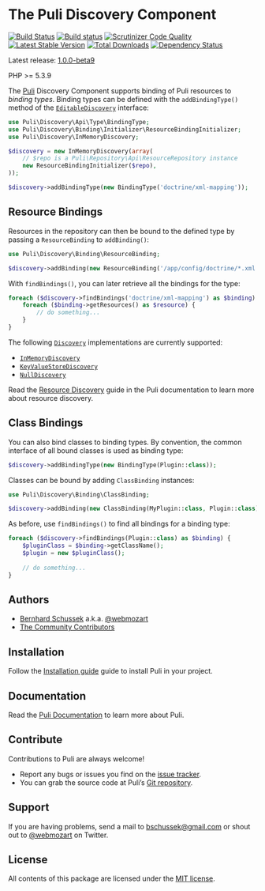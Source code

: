 The Puli Discovery Component
============================

[![Build Status](https://travis-ci.org/puli/discovery.svg?branch=master)](https://travis-ci.org/puli/discovery)
[![Build status](https://ci.appveyor.com/api/projects/status/wmg14bydks4xwqs2/branch/master?svg=true)](https://ci.appveyor.com/project/webmozart/discovery/branch/master)
[![Scrutinizer Code Quality](https://scrutinizer-ci.com/g/puli/discovery/badges/quality-score.png?b=master)](https://scrutinizer-ci.com/g/puli/discovery/?branch=master)
[![Latest Stable Version](https://poser.pugx.org/puli/discovery/v/stable.svg)](https://packagist.org/packages/puli/discovery)
[![Total Downloads](https://poser.pugx.org/puli/discovery/downloads.svg)](https://packagist.org/packages/puli/discovery)
[![Dependency Status](https://www.versioneye.com/php/puli:discovery/1.0.0/badge.svg)](https://www.versioneye.com/php/puli:discovery/1.0.0)

Latest release: [1.0.0-beta9](https://packagist.org/packages/puli/discovery#1.0.0-beta9)

PHP >= 5.3.9

The [Puli] Discovery Component supports binding of Puli resources to *binding
types*. Binding types can be defined with the `addBindingType()` method of the 
[`EditableDiscovery`] interface:

```php
use Puli\Discovery\Api\Type\BindingType;
use Puli\Discovery\Binding\Initializer\ResourceBindingInitializer;
use Puli\Discovery\InMemoryDiscovery;

$discovery = new InMemoryDiscovery(array(
    // $repo is a Puli\Repository\Api\ResourceRepository instance
    new ResourceBindingInitializer($repo),
));

$discovery->addBindingType(new BindingType('doctrine/xml-mapping'));
```

Resource Bindings
-----------------

Resources in the repository can then be bound to the defined type by passing a
`ResourceBinding` to `addBinding()`:

```php
use Puli\Discovery\Binding\ResourceBinding;

$discovery->addBinding(new ResourceBinding('/app/config/doctrine/*.xml', 'doctrine/xml-mapping'));
```

With `findBindings()`, you can later retrieve all the bindings for the type:

```php
foreach ($discovery->findBindings('doctrine/xml-mapping') as $binding) {
    foreach ($binding->getResources() as $resource) {
        // do something...
    }
}
```

The following [`Discovery`] implementations are currently supported:

* [`InMemoryDiscovery`]
* [`KeyValueStoreDiscovery`]
* [`NullDiscovery`]

Read the [Resource Discovery] guide in the Puli documentation to learn more
about resource discovery.

Class Bindings
--------------

You can also bind classes to binding types. By convention, the common interface
of all bound classes is used as binding type:

```php
$discovery->addBindingType(new BindingType(Plugin::class));
```

Classes can be bound by adding `ClassBinding` instances:

```php
use Puli\Discovery\Binding\ClassBinding;

$discovery->addBinding(new ClassBinding(MyPlugin::class, Plugin::class));
```

As before, use `findBindings()` to find all bindings for a binding type:

```php
foreach ($discovery->findBindings(Plugin::class) as $binding) {
    $pluginClass = $binding->getClassName();
    $plugin = new $pluginClass();
    
    // do something...
}
```

Authors
-------

* [Bernhard Schussek] a.k.a. [@webmozart]
* [The Community Contributors]

Installation
------------

Follow the [Installation guide] guide to install Puli in your project.

Documentation
-------------

Read the [Puli Documentation] to learn more about Puli.

Contribute
----------

Contributions to Puli are always welcome!

* Report any bugs or issues you find on the [issue tracker].
* You can grab the source code at Puli’s [Git repository].

Support
-------

If you are having problems, send a mail to bschussek@gmail.com or shout out to
[@webmozart] on Twitter.

License
-------

All contents of this package are licensed under the [MIT license].

[Puli]: http://puli.io
[Bernhard Schussek]: http://webmozarts.com
[The Community Contributors]: https://github.com/puli/discovery/graphs/contributors
[Resource Discovery]: http://docs.puli.io/en/latest/discovery/introduction.html
[Installation guide]: http://docs.puli.io/en/latest/installation.html
[Puli Documentation]: http://docs.puli.io/en/latest/index.html
[issue tracker]: https://github.com/puli/issues/issues
[Git repository]: https://github.com/puli/discovery
[@webmozart]: https://twitter.com/webmozart
[MIT license]: LICENSE
[`EditableDiscovery`]: http://api.puli.io/latest/class-Puli.Discovery.Api.EditableDiscovery.html
[`Discovery`]: http://api.puli.io/latest/class-Puli.Discovery.Api.Discovery.html
[`InMemoryDiscovery`]: http://api.puli.io/latest/class-Puli.Discovery.InMemoryDiscovery.html
[`KeyValueStoreDiscovery`]: http://api.puli.io/latest/class-Puli.Discovery.KeyValueStoreDiscovery.html
[`NullDiscovery`]: http://api.puli.io/latest/class-Puli.Discovery.NullDiscovery.html
